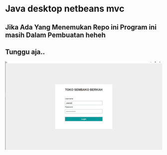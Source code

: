 # Java desktop netbeans mvc
## Jika Ada Yang Menemukan Repo ini Program ini masih Dalam Pembuatan heheh 
## Tunggu aja.. 
![Alt Text](screenshot/login.jpg)
